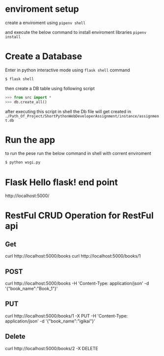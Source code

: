 # enviroment setup
create a enviroment using `pipenv shell` 

and execute the below command to install enviroment libraries `pipenv install`


# Create a Database 
Enter in python interactive mode using `flask shell` command

```sh
$ flask shell
```

then create a DB table using following script

```py
>>> from src import *
>>> db.create_all()
```

after executing this script in shell the Db file will get created in `./Path_Of_Project/ShortPythonWebDeveloperAssignment/instance/assignment.db`


# Run the app 
to run the pese run the below command in shell with corrent enviroment
```sh
$ python wsgi.py
```


# Flask Hello flask! end point
http://localhost:5000/


# RestFul CRUD Operation for RestFul api 
## Get 
curl http://localhost:5000/books
curl http://localhost:5000/books/1

## POST
curl http://localhost:5000/books -H 'Content-Type: application/json' -d '{"book_name":"Book_1"}'

## PUT 
curl http://localhost:5000/books/1 -X PUT  -H 'Content-Type: application/json' -d '{"book_name":"igikai"}'

## Delete
curl http://localhost:5000/books/2 -X DELETE 
